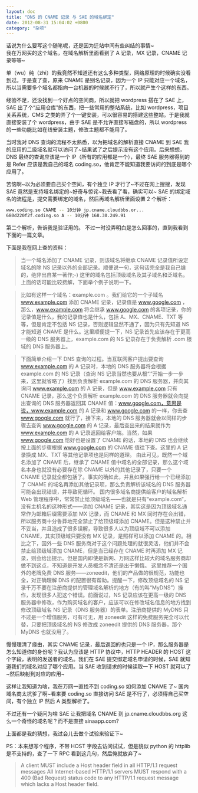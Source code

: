 ```yaml
---
layout: doc
title: "DNS 的 CNAME 记录 与 SAE 的域名绑定"
date: 2012-08-31 15:04:02 +0800
category: "杂项"
---
```


话说为什么要写这个随笔呢，还是因为迁站中间有些纠结的事情~  
我在万网买的这个域名，在域名解析里面看到了 A 记录，MX 记录，CNAME 记录等等~

单（wu）纯（zhi）的我竟然不知道还有这么多种类型，网络原理的时候确实没看到过。于是查了查，原来 CNAME 是别名记录，因为一个 IP 只能对应一个域名，所以当需要多个域名都指向一台机器的时候就不行了，所以就产生个这样的东西。

经验不足，还没找到一个好点的空间商，所以就把 wordpress 搭在了 SAE 上，SAE 出了个“应用仓库”的东西，把一些常用的整站系统，比如 wordpress，项目关系系统，CMS 之类的弄了个一键安装，可以很容易的搭建这些整站。于是我就直接安装了个 wordpress，由于 SAE 是不允许直接写磁盘的，所以 wordpress 的一些功能比如在线安装主题，修改主题都不能用了。

当时我对 DNS 查询的流程不太熟悉，以为把域名的解析直接 CNAME 到 SAE 我的应用的二级域名就可以访问了~结果试了之后提示没有这个应用。后来想想，DNS 最终的查询应该是一个 IP（所有的应用都是一个），最终 SAE 服务器得到的是 Refer 应该是我自己的域名 coding.so，他肯定不能知道我要访问的到底是哪个应用了。

苦恼啊~以为必须要自己买个空间，有个独立 IP 才行了~不过在网上搜搜，发现 SAE 竟然是支持域名绑定的~好奇与惊诧~我去看了看，确实可以~
SAE 的绑定域名的流程是，提交需要绑定的域名，然后再域名解析里面设置 2 个解析：

```bash
www.coding.so CNAME -- 10分钟 jp.cname.cloudbbs.or...
680d220f2f.coding.so A -- 10分钟 168.30.249.91
```

第二个解析，告诉我是验证用的。
不过一时没弄明白是怎么回事的，直到我看到下面的一篇文章。

下面是我在网上查的资料：

> 当一个域名添加了 CNAME 记录，则该域名将继承 CNAME 记录值所设定域名的除 NS 记录以外的全部记录。顺便说一句，这句话完全是我自己编的，绝非出自某一著作;-) 这里的域名包括顶级域名及其子域名和泛域名。上面的话可能比较费解，下面举个例子说明一下。

> 比如有这样一个域名：example.com 。我们给它的一个子域名 www.example.com 添加 CNAME 记录，记录值是 www.google.com ，那么，www.example.com 将会继承 www.google.com 的各项记录，你的记录值是什么，我的记录值也是什么，包括 A、MX、CNAME、TXT 等等，但是肯定不包括 NS 记录，否则逻辑显然不通了，因为只有先知道 NS 才能知道 CNAME 是什么。这里顺便提一下，NS 记录首先应该存在于更高一级的 DNS 服务器上，example.com 的 NS 记录存在于负责解析 .com 根域的 DNS 服务器上。

> 下面简单介绍一下 DNS 查询的过程。当互联网客户提出要查询 www.example.com 的 A 记录时，本地的 DNS 服务器将会根据 example.com 的 NS 记录（查询 NS 记录当然也要从根“.”开始一步一步来，这里就省略了）找到负责解析 example.com 的 DNS 服务器，并向其询问 www.example.com 的 A 记录，但是 www.example.com 只有 CNAME 记录，那么这个负责解析 example.com 的 DNS 服务器就会向提出查询的 DNS 服务器返回其 CNAME 值：www.google.com，意思是说，www.example.com 的 A 记录和 www.google.com 的一样，你去查 www.google.com 就行了，接下来，本地的 DNS 服务器就会以同样的步骤去查询 www.google.com 的 A 记录，最后查出来的结果就作为 www.example.com 的 A 记录返回给客户端。当然，如果 www.google.com 恰好也是设置了 CNAME 的话，本地的 DNS 也会继续按上面的步骤根据 www.google.com 的 CNAME 值往下查。这里的 A 记录换成 MX、TXT 等其他记录项也是同样的道理。
> 由此可见，既然一个域名添加了 CNAME 后，继承了 CNAME 值中域名的全部记录，那么这个域名本身也就没有必要存在除 CNAME 以外的其他记录了，只要一个 CNAME 记录就全都包括了。事实的确如此，并且如果强行给一个已经添加了 CNAME 的域名再添加其他记录项，那么负责解析该域名的 DNS 服务器可能会出现错误，并导致死循环。
> 国内很多域名商提供给客户的域名解析 Web 管理程序中，常常禁止给顶级域名——也就是只有“example.com”，没有主机名的这种形式——添加 CNAME 记录，其实这是因为顶级域名通常作为邮箱后缀需要添加 MX 记录，而 CNAME 和 MX 同时存在会出错，所以服务商十分鲁莽地完全禁止了给顶级域添加 CNAME。但是这种禁止并不妥当，并且造成了很多误解，导致很多人以为顶级域不可以添加 CNAME，其实顶级域只要没有 MX 记录，是照样可以添加 CNAME 的。相比之下，国外一些 DNS 服务商对于这个问题处理的就很灵活，他们并不会禁止给顶级域添加 CNAME，但是当已经存在 CNAME 时再添加 MX 记录，则会给出提示。但是国内即使是新网、万网这样比较大的域名服务商却做不到这点，不知道是开发人员概念不清还是出于懒惰。
> 这里推荐一个国外的老牌免费 DNS 服务——zoneedit，他们的产品做的很规范，功能也全，对正确理解 DNS 的配置很有帮助。提醒一下，修改顶级域名的 NS 记录千万不要在注册商提供的管理域名解析的地方（有的叫“MyDNS”）操作，发现很多人犯这个错误。前面说过，NS 记录应该在更高一级的 DNS 服务器中修改，作为购买域名的客户，应该可以在修改域名信息的地方找到修改顶级域名 NS 记录（DNS 服务器）的表单。注册商提供的 MyDNS 只不过是一个增值服务，可有可无，用 zoneedit 这样的免费服务完全可以代替，只要把顶级域名的 NS 修改成 zoneedit 提供的 DNS 服务器，那个 MyDNS 也就没用了。

慢慢理清了缘由，其实 CNAME 记录，最后返回的也只是一个 IP，那么服务器是怎么知道你的身份呢？我认为应该是 HTTP 协议中，HTTP HEADER 的 HOST 这个字段，表明的发送者的域名。我们在 SAE 提交绑定域名申请的时候，SAE 就知道我们的域名对应了哪个应用。当 SAE 收到请求的时候读取一下 HOST 就可以了~然后映射到对应的应用~

这样让我知道为啥，我在万网一直找不到 coding.so 如何添加 CNAME 了~ 国内域名商太坑爹了啊~看来要 coding.so 直接访问 SAE 是不行了，必须得自己买空间，有个独立 IP 然后 A 类型解析了。

不过还有一个疑问为啥 SAE 让我把域名 CNAME 到 jp.cname.cloudbbs.org 这么一个奇怪的域名呢？而不是直接 sinaapp.com?

上面都是我的猜想，我过会儿去做个试验来验证下~

PS：本来想写个程序，不带 HOST 字段去访问试试，但是貌似 python 的 httplib 是不支持的，查了一下 RPC 看到这几句，然后俺就放弃了~

> A client MUST include a Host header field in all HTTP/1.1 request messages
> All Internet-based HTTP/1.1 servers MUST respond with a 400 (Bad Request) status code to any HTTP/1.1 request message which lacks a Host header field.
